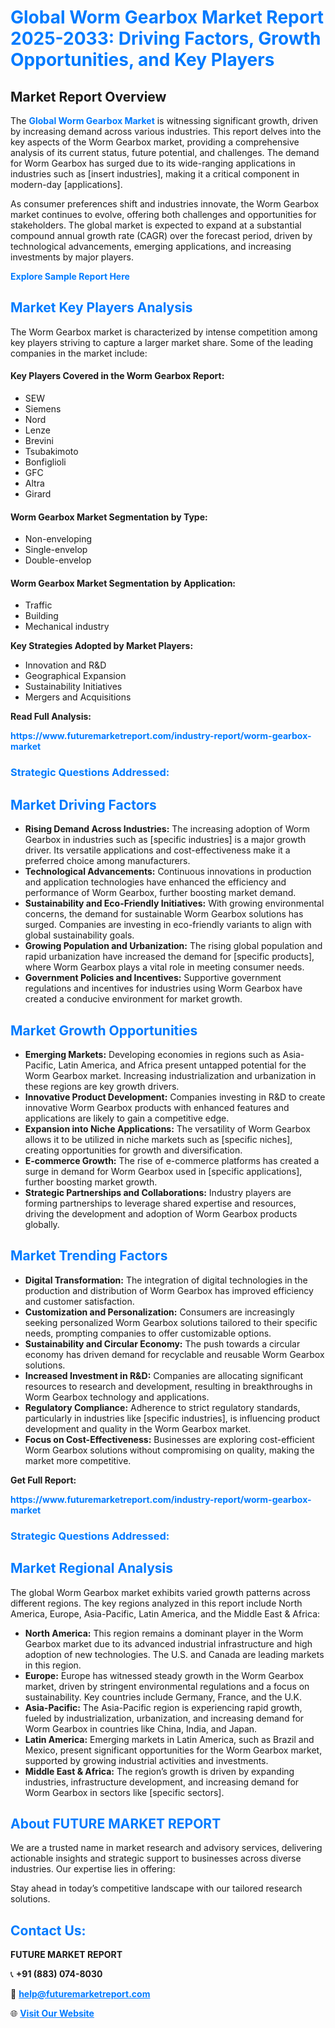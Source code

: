 <h1 style="color: #007BFF;">Global Worm Gearbox Market Report 2025-2033: Driving Factors, Growth Opportunities, and Key Players</h1>

<section id="overview">
<h2>Market Report Overview</h2>
<p>The <a href="https://www.futuremarketreport.com/industry-report/worm-gearbox-market" style="color: #007BFF; text-decoration: none;"><strong>Global Worm Gearbox Market</strong></a> is witnessing significant growth, driven by increasing demand across various industries. This report delves into the key aspects of the Worm Gearbox market, providing a comprehensive analysis of its current status, future potential, and challenges. The demand for Worm Gearbox has surged due to its wide-ranging applications in industries such as [insert industries], making it a critical component in modern-day [applications].</p>
<p>As consumer preferences shift and industries innovate, the Worm Gearbox market continues to evolve, offering both challenges and opportunities for stakeholders. The global market is expected to expand at a substantial compound annual growth rate (CAGR) over the forecast period, driven by technological advancements, emerging applications, and increasing investments by major players.</p>
</section>

<section id="overview">
<p><a href="https://www.futuremarketreport.com/request-sample/reportId=53593" style="color: #007BFF; text-decoration: none;"><strong>Explore Sample Report Here</strong></a></p>
</section>

<section id="key-players">
<h2 style="color: #007BFF;">Market Key Players Analysis</h2>
<p>The Worm Gearbox market is characterized by intense competition among key players striving to capture a larger market share. Some of the leading companies in the market include:</p>
<h4>Key Players Covered in the Worm Gearbox Report:</h4>
<ul><li>SEW</li><li>Siemens</li><li>Nord</li><li>Lenze</li><li>Brevini</li><li>Tsubakimoto</li><li>Bonfiglioli</li><li>GFC</li><li>Altra</li><li>Girard</li></ul>
<h4>Worm Gearbox Market Segmentation by Type:</h4>
<ul><li>Non-enveloping</li><li>Single-envelop</li><li>Double-envelop</li></ul>

<h4>Worm Gearbox Market Segmentation by Application:</h4>
<ul><li>Traffic</li><li>Building</li><li>Mechanical industry</li></ul>
<p><strong>Key Strategies Adopted by Market Players:</strong></p>
<ul>
<li>Innovation and R&D</li>
<li>Geographical Expansion</li>
<li>Sustainability Initiatives</li>
<li>Mergers and Acquisitions</li>
</ul>
</section>

<section>
<p><strong>Read Full Analysis: </strong></p><a href="https://www.futuremarketreport.com/industry-report/worm-gearbox-market" style="color: #007BFF; text-decoration: none;"><strong>https://www.futuremarketreport.com/industry-report/worm-gearbox-market</strong></a>
<h3 style="color: #007BFF;">Strategic Questions Addressed:</h3>
</section>

<section id="driving-factors">
<h2 style="color: #007BFF;">Market Driving Factors</h2>
<ul>
<li><strong>Rising Demand Across Industries:</strong> The increasing adoption of Worm Gearbox in industries such as [specific industries] is a major growth driver. Its versatile applications and cost-effectiveness make it a preferred choice among manufacturers.</li>
<li><strong>Technological Advancements:</strong> Continuous innovations in production and application technologies have enhanced the efficiency and performance of Worm Gearbox, further boosting market demand.</li>
<li><strong>Sustainability and Eco-Friendly Initiatives:</strong> With growing environmental concerns, the demand for sustainable Worm Gearbox solutions has surged. Companies are investing in eco-friendly variants to align with global sustainability goals.</li>
<li><strong>Growing Population and Urbanization:</strong> The rising global population and rapid urbanization have increased the demand for [specific products], where Worm Gearbox plays a vital role in meeting consumer needs.</li>
<li><strong>Government Policies and Incentives:</strong> Supportive government regulations and incentives for industries using Worm Gearbox have created a conducive environment for market growth.</li>
</ul>
</section>

<section id="growth-opportunities">
<h2 style="color: #007BFF;">Market Growth Opportunities</h2>
<ul>
<li><strong>Emerging Markets:</strong> Developing economies in regions such as Asia-Pacific, Latin America, and Africa present untapped potential for the Worm Gearbox market. Increasing industrialization and urbanization in these regions are key growth drivers.</li>
<li><strong>Innovative Product Development:</strong> Companies investing in R&D to create innovative Worm Gearbox products with enhanced features and applications are likely to gain a competitive edge.</li>
<li><strong>Expansion into Niche Applications:</strong> The versatility of Worm Gearbox allows it to be utilized in niche markets such as [specific niches], creating opportunities for growth and diversification.</li>
<li><strong>E-commerce Growth:</strong> The rise of e-commerce platforms has created a surge in demand for Worm Gearbox used in [specific applications], further boosting market growth.</li>
<li><strong>Strategic Partnerships and Collaborations:</strong> Industry players are forming partnerships to leverage shared expertise and resources, driving the development and adoption of Worm Gearbox products globally.</li>
</ul>
</section>

<section id="trending-factors">
<h2 style="color: #007BFF;">Market Trending Factors</h2>
<ul>
<li><strong>Digital Transformation:</strong> The integration of digital technologies in the production and distribution of Worm Gearbox has improved efficiency and customer satisfaction.</li>
<li><strong>Customization and Personalization:</strong> Consumers are increasingly seeking personalized Worm Gearbox solutions tailored to their specific needs, prompting companies to offer customizable options.</li>
<li><strong>Sustainability and Circular Economy:</strong> The push towards a circular economy has driven demand for recyclable and reusable Worm Gearbox solutions.</li>
<li><strong>Increased Investment in R&D:</strong> Companies are allocating significant resources to research and development, resulting in breakthroughs in Worm Gearbox technology and applications.</li>
<li><strong>Regulatory Compliance:</strong> Adherence to strict regulatory standards, particularly in industries like [specific industries], is influencing product development and quality in the Worm Gearbox market.</li>
<li><strong>Focus on Cost-Effectiveness:</strong> Businesses are exploring cost-efficient Worm Gearbox solutions without compromising on quality, making the market more competitive.</li>
</ul>
</section>

<section>
<p><strong>Get Full Report: </strong></p><a href="https://www.futuremarketreport.com/industry-report/worm-gearbox-market" style="color: #007BFF; text-decoration: none;"><strong>https://www.futuremarketreport.com/industry-report/worm-gearbox-market</strong></a>
<h3 style="color: #007BFF;">Strategic Questions Addressed:</h3>
</section>


<section id="regional-analysis">
<h2 style="color: #007BFF;">Market Regional Analysis</h2>
<p>The global Worm Gearbox market exhibits varied growth patterns across different regions. The key regions analyzed in this report include North America, Europe, Asia-Pacific, Latin America, and the Middle East & Africa:</p>
<ul>
<li><strong>North America:</strong> This region remains a dominant player in the Worm Gearbox market due to its advanced industrial infrastructure and high adoption of new technologies. The U.S. and Canada are leading markets in this region.</li>
<li><strong>Europe:</strong> Europe has witnessed steady growth in the Worm Gearbox market, driven by stringent environmental regulations and a focus on sustainability. Key countries include Germany, France, and the U.K.</li>
<li><strong>Asia-Pacific:</strong> The Asia-Pacific region is experiencing rapid growth, fueled by industrialization, urbanization, and increasing demand for Worm Gearbox in countries like China, India, and Japan.</li>
<li><strong>Latin America:</strong> Emerging markets in Latin America, such as Brazil and Mexico, present significant opportunities for the Worm Gearbox market, supported by growing industrial activities and investments.</li>
<li><strong>Middle East & Africa:</strong> The region’s growth is driven by expanding industries, infrastructure development, and increasing demand for Worm Gearbox in sectors like [specific sectors].</li>
</ul>
</section>

<footer>
<h2 style="color: #007BFF;">About FUTURE MARKET REPORT</h2>
<p>We are a trusted name in market research and advisory services, delivering actionable insights and strategic support to businesses across diverse industries. Our expertise lies in offering:</p>

<p>Stay ahead in today’s competitive landscape with our tailored research solutions.</p>

<h2 style="color: #007BFF;">Contact Us:</h2>
<p><strong>FUTURE MARKET REPORT</strong></p>
<p>📞 <strong>+91 (883) 074-8030</strong></p>
<p>📧 <strong><a href="mailto:help@futuremarketreport.com" style="color: #007BFF;">help@futuremarketreport.com</a></strong></p>
<p>🌐 <strong><a href="https://www.futuremarketreport.com/" style="color: #007BFF;">Visit Our Website</a></strong></p>
</footer>